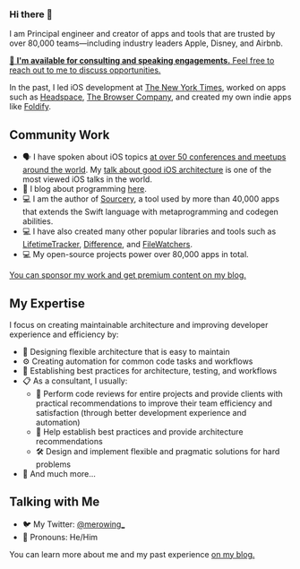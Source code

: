 ### Hi there 👋

I am Principal engineer and creator of apps and tools that are trusted by over 80,000 teams—including industry leaders Apple, Disney, and Airbnb.

[🚀 **I'm available for consulting and speaking engagements.** Feel free to reach out to me to discuss opportunities.](https://www.merowing.info/consulting)

In the past, I led iOS development at [The New York Times](https://www.nytimes.com), worked on apps such as [Headspace](https://headspace.com), [The Browser Company](https://thebrowser.company), and created my own indie apps like [Foldify](http://foldifyapp.com).

## Community Work

- 🗣  I have spoken about iOS topics [at over 50 conferences and meetups around the world](http://merowing.info/speaking/). My [talk about good iOS architecture](https://academy.realm.io/posts/krzysztof-zablocki-mDevCamp-ios-architecture-mvvm-mvc-viper/) is one of the most viewed iOS talks in the world.
- 📝  I blog about programming [here](http://merowing.info).
- 💻  I am the author of [Sourcery](https://github.com/krzysztofzablocki/Sourcery), a tool used by more than 40,000 apps that extends the Swift language with metaprogramming and codegen abilities.
- 💻  I have also created many other popular libraries and tools such as [LifetimeTracker](https://github.com/krzysztofzablocki/LifetimeTracker), [Difference](https://github.com/krzysztofzablocki/Difference), and [FileWatchers](https://github.com/krzysztofzablocki/KZFileWatchers).
- 💻  My open-source projects power over 80,000 apps in total.

[You can sponsor my work and get premium content on my blog.](https://www.merowing.info/membership)

## My Expertise

I focus on creating maintainable architecture and improving developer experience and efficiency by:
- 🤔  Designing flexible architecture that is easy to maintain
- ⚙️  Creating automation for common code tasks and workflows
- 👥  Establishing best practices for architecture, testing, and workflows
- 📋  As a consultant, I usually:
  - 🤔  Perform code reviews for entire projects and provide clients with practical recommendations to improve their team efficiency and satisfaction (through better development experience and automation)
  - 👥  Help establish best practices and provide architecture recommendations
  - 🛠️  Design and implement flexible and pragmatic solutions for hard problems
- 🧙  And much more...

## Talking with Me

- 🐦  My Twitter: [@merowing_](https://twitter.com/merowing_)
- 💬  Pronouns: He/Him

You can learn more about me and my past experience [on my blog.](https://www.merowing.info/)
